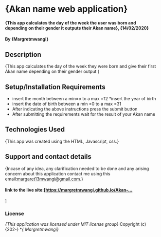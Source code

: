 # {Akan name web application}
#### {This app  calculates the day of the week  the user was born and depending on their gender it outputs their Akan name}, {14/02/2020}
#### By **{Margretmwangi}**
## Description
{This app calculates the day of the week  they were born and give their first  Akan name  depending on their gender output }
## Setup/Installation Requirements
* insert the month between a min=o to a max =12
*insert the year of birth
* insert the date of birth between a min =0 to a max =31
* After indicating the above instructions press the submit button
* After submitting  the requirements wait for the result of your Akan name
## Technologies Used
{This app was created using the HTML, Javascript, css.}
## Support and contact details
{Incase of any idea, any clarification needed to be done and any arising concern about this application contact me using this email:margaret13mwangi@gmail.com.}
####  link to the live site:[https://margretmwangi.github.io/Akan-…
]
### License
*{This application was licensed under MIT license group}*
Copyright (c) {202-} **{ Margretmwangi}*
  